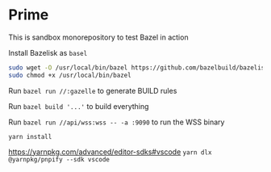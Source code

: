 # Prime

This is sandbox monorepository to test Bazel in action

Install Bazelisk as `basel`

```sh
sudo wget -O /usr/local/bin/bazel https://github.com/bazelbuild/bazelisk/releases/latest/download/bazelisk-linux-amd64
sudo chmod +x /usr/local/bin/bazel
```

Run `bazel run //:gazelle` to generate BUILD rules

Run `bazel build '...'` to build everything

Run `bazel run //api/wss:wss -- -a :9090` to run the WSS binary

`yarn install`

https://yarnpkg.com/advanced/editor-sdks#vscode
`yarn dlx @yarnpkg/pnpify --sdk vscode`
